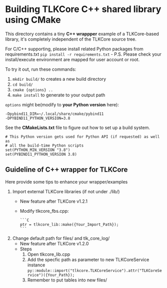 # Building TLKCore C++ shared library using CMake

This directory contains a tiny **C++ wrappper** example of a TLKCore-based library, it's completely independent of the TLKCore source tree.

For C/C++ supporting, please install related Python packages from requirements.txt
    `pip install -r requirements.txt`
    - P.S. Please check your install/execute environment are mapped for user account or root.

To try it out, run these commands:

1. `mkdir build/` to creates a new build directory
2. `cd build/`
3. `cmake {options} ..`
4. `make install` to generate to your output path

`options` might be(modify to **your Python version** here):

    -Dpybind11_DIR=~/.local/share/cmake/pybind11
    -DPYBIND11_PYTHON_VERSION=3.8

See the **CMakeLists.txt** file to figure out how to set up a build system.

  ```shell
  # This Python version gets used for Python API (if requested) as well as
  # all the build-time Python scripts
  set(PYTHON_MIN_VERSION "3.8")
  set(PYBIND11_PYTHON_VERSION 3.8)
  ```

## Guideline of C++ wrapper for TLKCore

Here provide some tips to enhance your wrapper/examples

1. Import external TLKCore libraries (if not under ./lib/)
    * New feature after TLKCore v1.2.1
    * Modify tlkcore_fbs.cpp:

          ```C
          ptr = tlkcore_lib::make({Your_Import_Path});
          ```

2. Change default path for files/ and tlk_core_log/
    * New feature after TLKCore v1.2.0
    * Steps
        1. Open tlkcore_lib.cpp
        2. Add the specfic path as parameter to new TLKCoreService instance `py::module::import("tlkcore.TLKCoreService").attr("TLKCoreService")({Your_Path});`
        3. Remember to put tables into new files/
